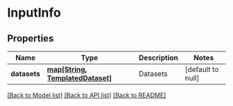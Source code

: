 # InputInfo

## Properties
Name | Type | Description | Notes
------------ | ------------- | ------------- | -------------
**datasets** | [**map[String, TemplatedDataset]**](TemplatedDataset.md) | Datasets | [default to null]

[[Back to Model list]](../README.md#documentation-for-models) [[Back to API list]](../README.md#documentation-for-api-endpoints) [[Back to README]](../README.md)


